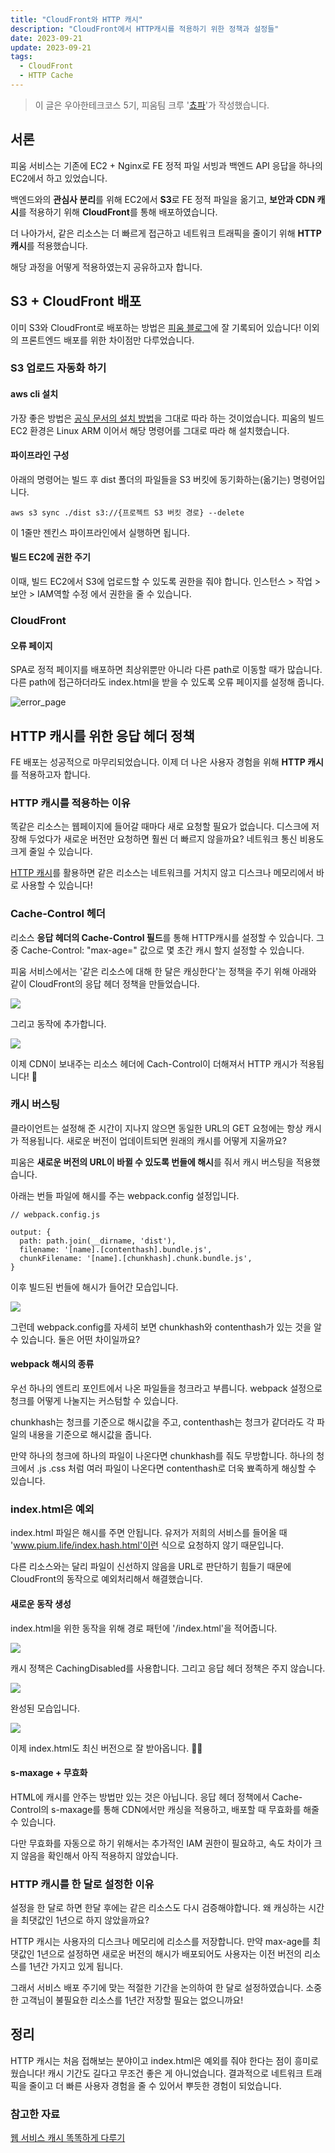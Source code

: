 ```yaml
---
title: "CloudFront와 HTTP 캐시"
description: "CloudFront에서 HTTP캐시를 적용하기 위한 정책과 설정들"
date: 2023-09-21
update: 2023-09-21
tags:
  - CloudFront
  - HTTP Cache
---
```


> 이 글은 우아한테크코스 5기, 피움팀 크루 '[쵸파](https://github.com/bassyu)'가 작성했습니다.

## 서론

피움 서비스는 기존에 EC2 + Nginx로 FE 정적 파일 서빙과 백엔드 API 응답을 하나의 EC2에서 하고 있었습니다.

백엔드와의 **관심사 분리**를 위해 EC2에서 **S3**로 FE 정적 파일을 옮기고,
**보안과 CDN 캐시**를 적용하기 위해 **CloudFront**를 통해 배포하였습니다.

더 나아가서, 같은 리소스는 더 빠르게 접근하고 네트워크 트래픽을 줄이기 위해 **HTTP 캐시**를 적용했습니다.

해당 과정을 어떻게 적용하였는지 공유하고자 합니다.

## S3 + CloudFront 배포

이미 S3와 CloudFront로 배포하는 방법은 [피움 블로그](https://blog.pium.life/aws-s3-apply/)에 잘 기록되어 있습니다!
이외의 프론트엔드 배포를 위한 차이점만 다루었습니다.

### S3 업로드 자동화 하기

#### aws cli 설치

가장 좋은 방법은 [공식 문서의 설치 방법](https://docs.aws.amazon.com/ko_kr/cli/latest/userguide/getting-started-install.html)을 그대로 따라 하는 것이었습니다.
피움의 빌드 EC2 환경은 Linux ARM 이어서 해당 명령어를 그대로 따라 해 설치했습니다.

#### 파이프라인 구성

아래의 명령어는 빌드 후 dist 폴더의 파일들을 S3 버킷에 동기화하는(옮기는) 명령어입니다.

```
aws s3 sync ./dist s3://{프로젝트 S3 버킷 경로} --delete
```

이 1줄만 젠킨스 파이프라인에서 실행하면 됩니다.

#### 빌드 EC2에 권한 주기

이때, 빌드 EC2에서 S3에 업로드할 수 있도록 권한을 줘야 합니다.
인스턴스 > 작업 > 보안 > IAM역할 수정
에서 권한을 줄 수 있습니다.

### CloudFront

#### 오류 페이지

SPA로 정적 페이지를 배포하면 최상위뿐만 아니라 다른 path로 이동할 때가 많습니다.
다른 path에 접근하더라도 index.html을 받을 수 있도록 오류 페이지를 설정해 줍니다.

![error_page](.index_images/1.png)

## HTTP 캐시를 위한 응답 헤더 정책

FE 배포는 성공적으로 마무리되었습니다.
이제 더 나은 사용자 경험을 위해 **HTTP 캐시**를 적용하고자 합니다.

### HTTP 캐시를 적용하는 이유

똑같은 리소스는 웹페이지에 들어갈 때마다 새로 요청할 필요가 없습니다.
디스크에 저장해 두었다가 새로운 버전만 요청하면 훨씬 더 빠르지 않을까요?
네트워크 통신 비용도 크게 줄일 수 있습니다.

[HTTP 캐시](https://developer.mozilla.org/ko/docs/Web/HTTP/Caching)를 활용하면 같은 리소스는 네트워크를 거치지 않고 디스크나 메모리에서 바로 사용할 수 있습니다!

### Cache-Control 헤더

리소스 **응답 헤더의 Cache-Control 필드**를 통해 HTTP캐시를 설정할 수 있습니다.
그중 Cache-Control: "max-age=<second>" 값으로 몇 초간 캐시 할지 설정할 수 있습니다.

피움 서비스에서는 '같은 리소스에 대해 한 달은 캐싱한다'는 정책을 주기 위해 아래와 같이 CloudFront의 응답 헤더 정책을 만들었습니다.

![](.index_images/2.png)

그리고 동작에 추가합니다.

![](.index_images/3.png)

이제 CDN이 보내주는 리소스 헤더에 Cach-Control이 더해져서 HTTP 캐시가 적용됩니다! 🎉

### 캐시 버스팅

클라이언트는 설정해 준 시간이 지나지 않으면 동일한 URL의 GET 요청에는 항상 캐시가 적용됩니다.
새로운 버전이 업데이트되면 원래의 캐시를 어떻게 지울까요?

피움은 **새로운 버전의 URL이 바뀔 수 있도록 번들에 해시**를 줘서 캐시 버스팅을 적용했습니다.

아래는 번들 파일에 해시를 주는 webpack.config 설정입니다.

```
// webpack.config.js

output: {
  path: path.join(__dirname, 'dist'),
  filename: '[name].[contenthash].bundle.js',
  chunkFilename: '[name].[chunkhash].chunk.bundle.js',
}
```

이후 빌드된 번들에 해시가 들어간 모습입니다.

![](.index_images/4.png)

그런데 webpack.config를 자세히 보면 chunkhash와 contenthash가 있는 것을 알 수 있습니다.
둘은 어떤 차이일까요?

#### webpack 해시의 종류

우선 하나의 엔트리 포인트에서 나온 파일들을 청크라고 부릅니다.
webpack 설정으로 청크를 어떻게 나눌지는 커스텀할 수 있습니다.

chunkhash는 청크를 기준으로 해시값을 주고, contenthash는 청크가 같더라도 각 파일의 내용을 기준으로 해시값을 줍니다.

만약 하나의 청크에 하나의 파일이 나온다면 chunkhash를 줘도 무방합니다.
하나의 청크에서 .js .css 처럼 여러 파일이 나온다면 contenthash로 더욱 뾰족하게 해싱할 수 있습니다.

### index.html은 예외

index.html 파일은 해시를 주면 안됩니다.
유저가 저희의 서비스를 들어올 때 'www.pium.life/index.hash.html'이런 식으로 요청하지 않기 때문입니다.

다른 리소스와는 달리 파일이 신선하지 않음을 URL로 판단하기 힘들기 때문에
CloudFront의 동작으로 예외처리해서 해결했습니다.

#### 새로운 동작 생성

index.html을 위한 동작을 위해 경로 패턴에 '/index.html'을 적어줍니다.

![](.index_images/5.png)

캐시 정책은 CachingDisabled를 사용합니다.
그리고 응답 헤더 정책은 주지 않습니다.

![](.index_images/6.png)

완성된 모습입니다.

![](.index_images/7.png)

이제 index.html도 최신 버전으로 잘 받아옵니다. 🎉🎉

#### s-maxage + 무효화

HTML에 캐시를 안주는 방법만 있는 것은 아닙니다.
응답 헤더 정책에서 Cache-Control의 s-maxage를 통해 CDN에서만 캐싱을 적용하고, 배포할 때 무효화를 해줄 수 있습니다.

다만 무효화를 자동으로 하기 위해서는 추가적인 IAM 권한이 필요하고, 속도 차이가 크지 않음을 확인해서 아직 적용하지 않았습니다.

### HTTP 캐시를 한 달로 설정한 이유

설정을 한 달로 하면 한달 후에는 같은 리소스도 다시 검증해야합니다.
왜 캐싱하는 시간을 최댓값인 1년으로 하지 않았을까요?

HTTP 캐시는 사용자의 디스크나 메모리에 리소스를 저장합니다.
만약 max-age를 최댓값인 1년으로 설정하면 새로운 버전의 해시가 배포되어도 사용자는 이전 버전의 리소스를 1년간 가지고 있게 됩니다.

그래서 서비스 배포 주기에 맞는 적절한 기간을 논의하여 한 달로 설정하였습니다.
소중한 고객님이 불필요한 리소스를 1년간 저장할 필요는 없으니까요!

## 정리

HTTP 캐시는 처음 접해보는 분야이고 index.html은 예외를 줘야 한다는 점이 흥미로웠습니다!
캐시 기간도 길다고 무조건 좋은 게 아니었습니다.
결과적으로 네트워크 트래픽을 줄이고 더 빠른 사용자 경험을 줄 수 있어서 뿌듯한 경험이 되었습니다.

### 참고한 자료

[웹 서비스 캐시 똑똑하게 다루기](https://toss.tech/article/smart-web-service-cache)
